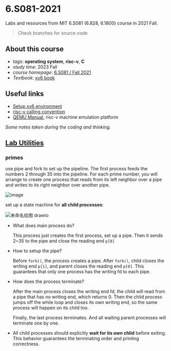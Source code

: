 # 6.S081-2021
Labs and resources from MIT 6.S081 (6.828, 6.1800) course in 2021 Fall.

> Check branches for source code

## About this course
- *tags*: **operating system**, **risc-v**, **C**
- *study time*: 2023 Fall
- *course homepage*: [6.S081 / Fall 2021](https://pdos.csail.mit.edu/6.828/2021/schedule.html)
- *Textbook*: [xv6 book](https://pdos.csail.mit.edu/6.828/2021/xv6/book-riscv-rev2.pdf)

## Useful links
- [Setup xv6 environment](https://pdos.csail.mit.edu/6.828/2021/tools.html)
- [risc-v calling convention](https://pdos.csail.mit.edu/6.828/2021/readings/riscv-calling.pdf)
- [QEMU Manual](https://wiki.qemu.org/Documentation), risc-v machine emulation platform

*Some notes taken during the coding and thinking.*

## [Lab Utilities](https://pdos.csail.mit.edu/6.828/2021/labs/util.html)

### primes
use pipe and fork to set up the pipeline. The first process feeds the numbers 2 through 35 into the pipeline. For each prime number, you will arrange to create one process that reads from its left neighbor over a pipe and writes to its right neighbor over another pipe. 

![image](https://github.com/ouyangyuchen/6.S081-labs/assets/107864216/3a13c876-e3cd-4c7b-a8f3-654548d9cbc7)

set up a state machine for **all child processes**:

![未命名绘图 drawio](https://github.com/ouyangyuchen/6.S081-labs/assets/107864216/28a031db-4222-44fb-8a43-4ad899e60382)

- What does main process do?

  This process just creates the first process, set up a pipe. Then it sends 2~35 to the pipe and close the reading end `p[0]`
  
- How to setup the pipe?

  Before `fork()`, the process creates a pipe. After `fork()`, child closes the writing end `p[1]`, and parent closes the reading end `p[0]`.
  This guarantees that only one process has the writing fd to each pipe.

- How does the process terminate?

  After the main process closes the writing end fd, the child will read from a pipe that has no writing end, which returns 0.
  Then the child process jumps off the while loop and closes its own writing end, so the same process will happen on its child too.

  Finally, the last process terminates. And all waiting parent processes will terminate one by one.

- All child processes should explicitly **wait for its own chlid** before exiting. This behavior guarantees the terminating order and printing correctness.

